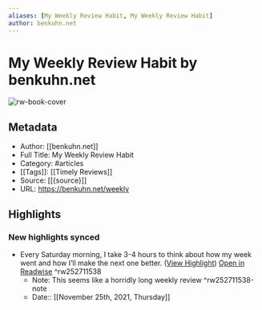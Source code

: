 ```yaml
---
aliases: [My Weekly Review Habit, My Weekly Review Habit]
author: benkuhn.net
---
```

# My Weekly Review Habit by benkuhn.net

![rw-book-cover](https://readwise-assets.s3.amazonaws.com/static/images/article2.74d541386bbf.png)

## Metadata
- Author: [[benkuhn.net]]
- Full Title: My Weekly Review Habit
- Category: #articles
- [[Tags]]: [[Timely Reviews]] 
- Source: [[{source}]]
- URL: https://benkuhn.net/weekly

## Highlights
### New highlights synced
- Every Saturday morning, I take 3-4 hours to think about how my week went and how I’ll make the next one better. ([View Highlight](https://read.readwise.io/read/01fnaw1m7945ng0n8kezf45sfs)) [Open in Readwise](https://readwise.io/open/252711538) ^rw252711538
    - Note: This seems like a horridly long weekly review ^rw252711538-note
    - Date:: [[November 25th, 2021, Thursday]]
